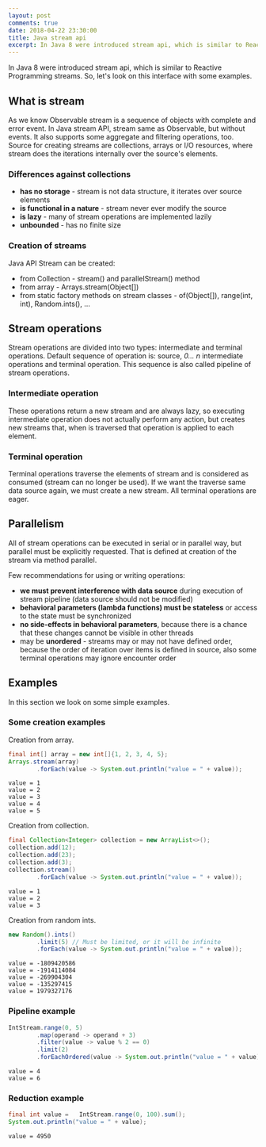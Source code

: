 ```yaml
---
layout: post
comments: true
date: 2018-04-22 23:30:00
title: Java stream api
excerpt: In Java 8 were introduced stream api, which is similar to Reactive Programming streams. So, let's look on this interface with some examples.
---
```

In Java 8 were introduced stream api, which is similar to Reactive Programming streams. So, let's look on this interface with some examples.

## What is stream
As we know Observable stream is a sequence of objects with complete and error event. In Java stream API, stream same as Observable, but without events. It also supports some aggregate and filtering operations, too. Source for creating streams are collections, arrays or I/O resources, where stream does the iterations internally over the source's elements.

### Differences against collections
- **has no storage** - stream is not data structure, it iterates over source elements
- **is functional in a nature** - stream never ever modify the source
- **is lazy** - many of stream operations are implemented lazily
- **unbounded** - has no finite size

### Creation of streams
Java API Stream can be created:
- from Collection - stream() and parallelStream() method
- from array - Arrays.stream(Object[])
- from static factory methods on stream classes - of(Object[]), range(int, int), Random.ints(), ...

## Stream operations
Stream operations are divided into two types: intermediate and terminal operations. Default sequence of operation is: source, *0... n* intermediate operations and terminal operation. This sequence is also called pipeline of stream operations.

### Intermediate operation
These operations return a new stream and are always lazy, so executing intermediate operation does not actually perform any action, but creates new streams that, when is traversed that operation is applied to each element. 

### Terminal operation
Terminal operations traverse the elements of stream and is considered as consumed (stream can no longer be used). If we want the traverse same data source again, we must create a new stream. All terminal operations are eager.

## Parallelism
All of stream operations can be executed in serial or in parallel way, but parallel must be explicitly requested. That is defined at creation of the stream via method parallel. 

Few recommendations for using or writing operations:
- **we must prevent interference with data source** during execution of stream pipeline (data source should not be modified)
- **behavioral parameters (lambda functions) must be stateless** or access to the state must be synchronized
- **no side-effects in behavioral parameters**, because there is a chance that these changes cannot be visible in other threads
- may be **unordered** - streams may or may not have defined order, because the order of iteration over items is defined in source, also some terminal operations may ignore encounter order

## Examples
In this section we look on some simple examples.

### Some creation examples

Creation from array.
``` java
final int[] array = new int[]{1, 2, 3, 4, 5};
Arrays.stream(array)
		.forEach(value -> System.out.println("value = " + value));
```

```
value = 1
value = 2
value = 3
value = 4
value = 5
```

Creation from collection.
``` java
final Collection<Integer> collection = new ArrayList<>();
collection.add(12);
collection.add(23);
collection.add(3);
collection.stream()
		.forEach(value -> System.out.println("value = " + value));
```

```
value = 1
value = 2
value = 3
```

Creation from random ints.
``` java
new Random().ints()
		.limit(5) // Must be limited, or it will be infinite
		.forEach(value -> System.out.println("value = " + value));
```

```
value = -1809420586
value = -1914114084
value = -269904304
value = -135297415
value = 1979327176
```

### Pipeline example
``` java
IntStream.range(0, 5)
		.map(operand -> operand + 3)
		.filter(value -> value % 2 == 0)
		.limit(2)
		.forEachOrdered(value -> System.out.println("value = " + value));
```

```
value = 4
value = 6
```

### Reduction example
``` java
final int value =	IntStream.range(0, 100).sum();
System.out.println("value = " + value);
```

```
value = 4950
```
